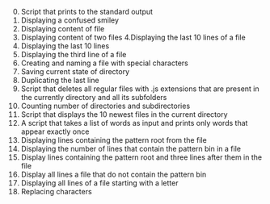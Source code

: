 0. Script that prints to the standard output
1. Displaying a confused smiley
2. Displaying content of file
3. Displaying content of two files
4.Displaying the last 10 lines of a file
5. Displaying the last 10 lines
6. Displaying the third line of a file
7. Creating and naming a file with special characters
8. Saving current state of directory
9. Duplicating the last line
10. Script that deletes all regular files with .js extensions that are present in the currently directory and all its subfolders
11. Counting number of directories and subdirectories
12. Script that displays the 10 newest files in the current directory
13. A script that takes a list of words as input and prints only words that appear exactly once
14. Displaying lines containing the pattern root from the file
15. Displaying the number of lines that contain the pattern bin in a file
16. Display lines containing the pattern root and three lines after them in the file
17. Display all lines a file that do not contain the pattern bin
18. Displaying all lines of a file starting with a letter
19. Replacing characters
